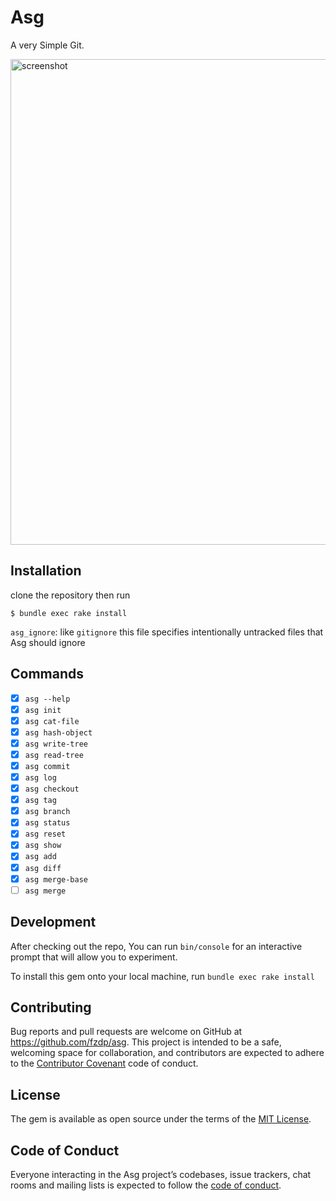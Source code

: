 # Asg

A very Simple Git.

<img width="777" alt="screenshot" src="https://github.com/fzdp/richat/assets/6159178/c4eca383-4255-44fa-91cf-7d48fe0d449f">

## Installation

clone the repository then run

    $ bundle exec rake install
    
`asg_ignore`: like `gitignore` this file specifies intentionally untracked files that Asg should ignore

## Commands

- [x] `asg --help`
- [x] `asg init`
- [x] `asg cat-file`
- [x] `asg hash-object`
- [x] `asg write-tree`
- [x] `asg read-tree`
- [x] `asg commit`
- [x] `asg log`
- [x] `asg checkout`
- [x] `asg tag`
- [x] `asg branch`
- [x] `asg status`
- [x] `asg reset`
- [x] `asg show`
- [x] `asg add`
- [x] `asg diff`
- [x] `asg merge-base`
- [ ] `asg merge`

## Development

After checking out the repo, You can run `bin/console` for an interactive prompt that will allow you to experiment.

To install this gem onto your local machine, run `bundle exec rake install`

## Contributing

Bug reports and pull requests are welcome on GitHub at https://github.com/fzdp/asg. This project is intended to be a safe, welcoming space for collaboration, and contributors are expected to adhere to the [Contributor Covenant](http://contributor-covenant.org) code of conduct.

## License

The gem is available as open source under the terms of the [MIT License](https://opensource.org/licenses/MIT).

## Code of Conduct

Everyone interacting in the Asg project’s codebases, issue trackers, chat rooms and mailing lists is expected to follow the [code of conduct](https://github.com/fzdp/asg/blob/master/CODE_OF_CONDUCT.md).
